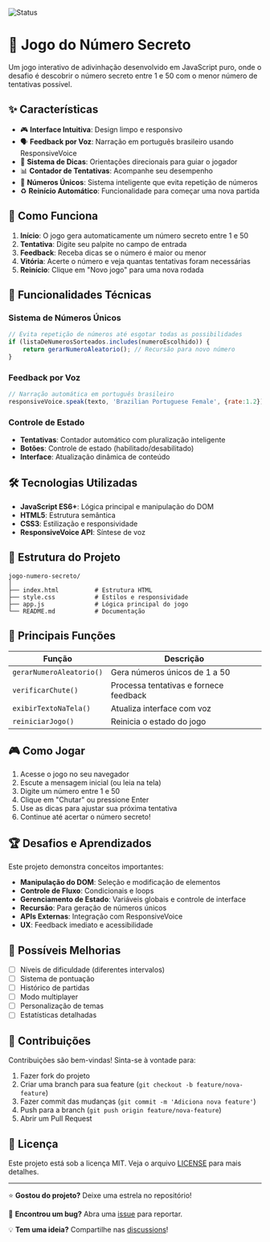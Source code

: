 ![Status ](https://img.shields.io/badge/Status-Em%20desenvolvimento-brightgreen)
# 🎯 Jogo do Número Secreto

Um jogo interativo de adivinhação desenvolvido em JavaScript puro, onde o desafio é descobrir o número secreto entre 1 e 50 com o menor número de tentativas possível.

## ✨ Características

- 🎮 **Interface Intuitiva**: Design limpo e responsivo
- 🗣️ **Feedback por Voz**: Narração em português brasileiro usando ResponsiveVoice
- 🎯 **Sistema de Dicas**: Orientações direcionais para guiar o jogador
- 📊 **Contador de Tentativas**: Acompanhe seu desempenho
- 🔄 **Números Únicos**: Sistema inteligente que evita repetição de números
- ♻️ **Reinício Automático**: Funcionalidade para começar uma nova partida

## 🎲 Como Funciona

1. **Início**: O jogo gera automaticamente um número secreto entre 1 e 50
2. **Tentativa**: Digite seu palpite no campo de entrada
3. **Feedback**: Receba dicas se o número é maior ou menor
4. **Vitória**: Acerte o número e veja quantas tentativas foram necessárias
5. **Reinício**: Clique em "Novo jogo" para uma nova rodada

## 🚀 Funcionalidades Técnicas

### Sistema de Números Únicos
```javascript
// Evita repetição de números até esgotar todas as possibilidades
if (listaDeNumerosSorteados.includes(numeroEscolhido)) {
    return gerarNumeroAleatorio(); // Recursão para novo número
}
```

### Feedback por Voz
```javascript
// Narração automática em português brasileiro
responsiveVoice.speak(texto, 'Brazilian Portuguese Female', {rate:1.2});
```

### Controle de Estado
- **Tentativas**: Contador automático com pluralização inteligente
- **Botões**: Controle de estado (habilitado/desabilitado)
- **Interface**: Atualização dinâmica de conteúdo

## 🛠️ Tecnologias Utilizadas

- **JavaScript ES6+**: Lógica principal e manipulação do DOM
- **HTML5**: Estrutura semântica
- **CSS3**: Estilização e responsividade
- **ResponsiveVoice API**: Síntese de voz

## 📁 Estrutura do Projeto

```
jogo-numero-secreto/
│
├── index.html          # Estrutura HTML
├── style.css           # Estilos e responsividade
├── app.js              # Lógica principal do jogo
└── README.md           # Documentação
```

## 🎯 Principais Funções

| Função | Descrição |
|--------|-----------|
| `gerarNumeroAleatorio()` | Gera números únicos de 1 a 50 |
| `verificarChute()` | Processa tentativas e fornece feedback |
| `exibirTextoNaTela()` | Atualiza interface com voz |
| `reiniciarJogo()` | Reinicia o estado do jogo |

## 🎮 Como Jogar

1. Acesse o jogo no seu navegador
2. Escute a mensagem inicial (ou leia na tela)
3. Digite um número entre 1 e 50
4. Clique em "Chutar" ou pressione Enter
5. Use as dicas para ajustar sua próxima tentativa
6. Continue até acertar o número secreto!

## 🏆 Desafios e Aprendizados

Este projeto demonstra conceitos importantes:

- **Manipulação do DOM**: Seleção e modificação de elementos
- **Controle de Fluxo**: Condicionais e loops
- **Gerenciamento de Estado**: Variáveis globais e controle de interface
- **Recursão**: Para geração de números únicos
- **APIs Externas**: Integração com ResponsiveVoice
- **UX**: Feedback imediato e acessibilidade

## 🔧 Possíveis Melhorias

- [ ] Níveis de dificuldade (diferentes intervalos)
- [ ] Sistema de pontuação
- [ ] Histórico de partidas
- [ ] Modo multiplayer
- [ ] Personalização de temas
- [ ] Estatísticas detalhadas

## 🤝 Contribuições

Contribuições são bem-vindas! Sinta-se à vontade para:

1. Fazer fork do projeto
2. Criar uma branch para sua feature (`git checkout -b feature/nova-feature`)
3. Fazer commit das mudanças (`git commit -m 'Adiciona nova feature'`)
4. Push para a branch (`git push origin feature/nova-feature`)
5. Abrir um Pull Request

## 📄 Licença

Este projeto está sob a licença MIT. Veja o arquivo [LICENSE](LICENSE) para mais detalhes.

---

⭐ **Gostou do projeto?** Deixe uma estrela no repositório!

🐛 **Encontrou um bug?** Abra uma [issue](../../issues) para reportar.

💡 **Tem uma ideia?** Compartilhe nas [discussions](../../discussions)!
